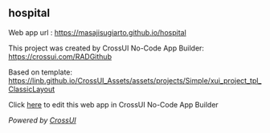 ## hospital
Web app url : https://masajisugiarto.github.io/hospital

This project was created by CrossUI No-Code App Builder: https://crossui.com/RADGithub

Based on template: https://linb.github.io/CrossUI_Assets/assets/projects/Simple/xui_project_tpl_ClassicLayout

Click [here](https://crossui.com/RADGithub/#!from=github&owner=masajisugiarto&repo=hospital) to edit this web app in CrossUI No-Code App Builder

<i>Powered by [CrossUI](https://crossui.com)</i>

